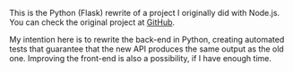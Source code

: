 This is the Python (Flask) rewrite of a project I originally did with Node.js. You can check the original project at [GitHub](https://github.com/moraesvic/davinci).

My intention here is to rewrite the back-end in Python, creating automated tests that guarantee that the new API produces the same output as the old one. Improving the front-end is also a possibility, if I have enough time.